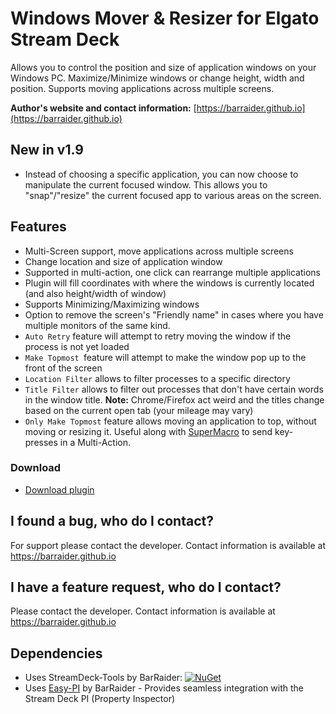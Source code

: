 # Windows Mover & Resizer for Elgato Stream Deck

Allows you to control the position and size of application windows on your Windows PC. Maximize/Minimize windows or change height, width and position. Supports moving applications across multiple screens.

**Author's website and contact information:** [https://barraider.github.io](https://barraider.github.io)

## New in v1.9
- Instead of choosing a specific application, you can now choose to manipulate the current focused window. This allows you to "snap"/"resize" the current focused app to various areas on the screen.

## Features
- Multi-Screen support, move applications across multiple screens
- Change location and size of application window
- Supported in multi-action, one click can rearrange multiple applications
- Plugin will fill coordinates  with where the windows is currently located (and also height/width of window)
- Supports Minimizing/Maximizing windows
- Option to remove the screen's "Friendly name" in cases where you have multiple monitors of the same kind.
- `Auto Retry` feature will attempt to retry moving the window if the process is not yet loaded
- `Make Topmost `feature will attempt to make the window pop up to the front of the screen
- `Location Filter` allows to filter processes to a specific directory
- `Title Filter` allows to filter out processes that don't have certain words in the window title. **Note:** Chrome/Firefox act weird and the titles change based on the current open tab (your mileage may vary)
- `Only Make Topmost` feature allows moving an application to top, without moving or resizing it. Useful along with [SuperMacro](https://github.com/BarRaider/streamdeck-supermacro) to send key-presses in a Multi-Action.

### Download

* [Download plugin](https://github.com/BarRaider/streamdeck-windowsmover/releases/)

## I found a bug, who do I contact?
For support please contact the developer. Contact information is available at https://barraider.github.io

## I have a feature request, who do I contact?
Please contact the developer. Contact information is available at https://barraider.github.io

## Dependencies
* Uses StreamDeck-Tools by BarRaider: [![NuGet](https://img.shields.io/nuget/v/streamdeck-tools.svg?style=flat)](https://www.nuget.org/packages/streamdeck-tools)
* Uses [Easy-PI](https://github.com/BarRaider/streamdeck-easypi) by BarRaider - Provides seamless integration with the Stream Deck PI (Property Inspector) 